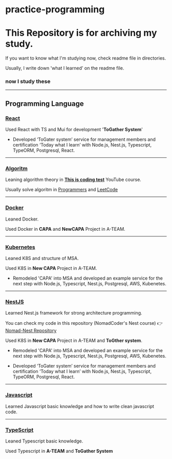 # practice-programming

# This Repository is for archiving my study.

If you want to know what I'm studying now, check readme file in directories.

Usually, I write down 'what I learned' on the readme file.

### now I study these

---

## Programming Language

### [React](https://github.com/MinJunKimKR/practice-programming/tree/main/react)

Used React with TS and Mui for development '**ToGather System**'

- Developed ‘ToGater system’ service for management members and certification ‘Today what I learn’ with Node.js, Nest.js, Typescript, TypeORM, Postgresql, React.

---

### [Algoritm](https://github.com/MinJunKimKR/practice-programming/tree/main/algorithm)

Leaning algorithm theory in **[This is coding test](https://www.youtube.com/watch?v=m-9pAwq1o3w&list=PLRx0vPvlEmdAghTr5mXQxGpHjWqSz0dgC&index=1)** YouTube course.

Usually solve algoritm in [Programmers](https://programmers.co.kr/) and [LeetCode](https://leetcode.com/)

---

### [Docker](https://github.com/MinJunKimKR/practice-programming/tree/main/docker-study)

Leaned Docker.

Used Docker in **CAPA** and **NewCAPA** Project in A-TEAM.

---

### [Kubernetes](https://github.com/MinJunKimKR/practice-programming/tree/main/k8s)

Leaned K8S and structure of MSA.

Used K8S in **New CAPA** Project in A-TEAM.

- Remodeled 'CAPA' into MSA and developed an example service for the next step with Node.js, Typescript, Nest.js, Postgresql, AWS, Kubenetes.

---

### [NestJS](https://github.com/MinJunKimKR/practice-programming/tree/main/nest)

Learned Nest.js framework for strong architecture programming.

You can check my code in this repository (NomadCoder's Nest course) 👉 [Nomad-Nest Repository](https://github.com/MinJunKimKR/nomad-nest)

Used K8S in **New CAPA** Project in A-TEAM and **ToGther system**.

- Remodeled 'CAPA' into MSA and developed an example service for the next step with Node.js, Typescript, Nest.js, Postgresql, AWS, Kubenetes.

- Developed ‘ToGater system’ service for management members and certification ‘Today what I learn’ with Node.js, Nest.js, Typescript, TypeORM, Postgresql, React.

---

### [Javascript](https://github.com/MinJunKimKR/practice-programming/tree/main/studyJS)

Learned Javascript basic knowledge and how to write clean javascript code.

---

### [TypeScript](https://github.com/MinJunKimKR/practice-programming/tree/main/typescript)

Leaned Typescript basic knowledge.

Used Typescript in **A-TEAM** and **ToGather System**

